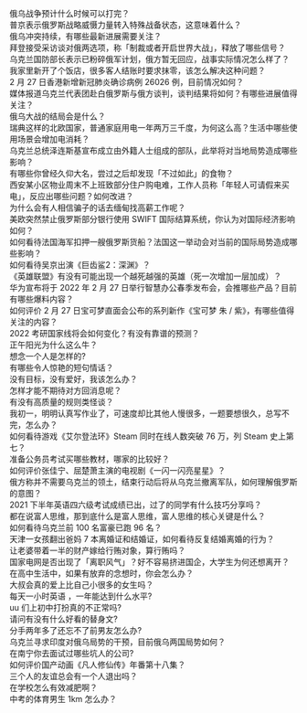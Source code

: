 俄乌战争预计什么时候可以打完？  
普京表示俄罗斯战略威慑力量转入特殊战备状态，这意味着什么？  
俄乌冲突持续，有哪些最新进展需要关注？  
拜登接受采访谈对俄两选项，称「制裁或者开启世界大战」，释放了哪些信号？  
乌克兰国防部长表示已粉碎俄军计划，俄方暂无回应，战事实际情况怎么样了？  
我家里新开了个饭店，很多客人结账时要求抹零，该怎么解决这种问题？  
2 月 27 日香港新增新冠肺炎确诊病例 26026 例，目前情况如何？  
媒体报道乌克兰代表团赴白俄罗斯与俄方谈判，谈判结果将如何？有哪些进展值得关注？  
俄乌大战的结局会是什么？  
瑞典这样的北欧国家，普通家庭用电一年两万三千度，为何这么高？生活中哪些使用场景会增加电消耗？  
乌克兰总统泽连斯基宣布成立由外籍人士组成的部队，此举将对当地局势造成哪些影响？  
有哪些你曾经久仰大名，尝过之后却发现「不过如此」的食物？  
西安某小区物业周末不上班致部分住户购电难，工作人员称「年轻人可请假来买电」，反应出哪些问题？如何改进？  
为什么会有人相信骗子的话去缅甸找高薪工作呢？  
美欧突然禁止俄罗斯部分银行使用 SWIFT 国际结算系统，你认为对国际经济影响如何？  
如何看待法国海军扣押一艘俄罗斯货船？法国这一举动会对当前的国际局势造成哪些影响？  
如何看待吴京出演《巨齿鲨2：深渊》？  
《英雄联盟》有没有可能出现一个越死越强的英雄（死一次增加一层加成）？  
华为宣布将于 2022 年 2 月 27 日举行智慧办公春季发布会，会推哪些产品？目前有哪些爆料内容？  
如何评价 2 月 27 日宝可梦直面会公布的系列新作《宝可梦 朱 / 紫》，有哪些值得关注的内容？  
2022 考研国家线将会如何变化？有没有靠谱的预测？  
正午阳光为什么这么牛？  
想念一个人是怎样的?  
有哪些令人惊艳的短句情话？  
没有目标，没有爱好，我该怎么办？  
怎样才能不期待对方回消息呢？  
有没有高质量的规则类怪谈？  
我初一，明明认真写作业了，可速度却比其他人慢很多，一题要想很久，总写不完，怎么办？  
如何看待游戏《艾尔登法环》Steam 同时在线人数突破 76 万，列 Steam 史上第七？  
准备公务员考试买哪些教材，哪家的比较好？  
如何评价张佳宁、屈楚萧主演的电视剧《一闪一闪亮星星》？  
俄方称并不需要乌克兰的领土，结束行动后将从乌克兰撤离军队，如何理解俄罗斯的意图？  
2021 下半年英语四六级考试成绩已出，过了的同学有什么技巧分享吗？  
都在说富人思维，那到底什么是富人思维，富人思维的核心关键是什么？  
如何看待乌克兰前 100 名富豪已跑 96 名？  
天津一女孩翻出爸妈 7 本离婚证和结婚证，如何看待反复结婚离婚的行为？  
让老婆带着一半的财产嫁给行贿对象，算行贿吗？  
国家电网是否出现了「离职风气」？好不容易挤进国企，大学生为何还想离开？  
在高中生活中，如果有放弃的念想时，你会怎么办？  
大叔会真的爱上比自己小很多的女生吗？  
每天一小时英语 ，一年能达到什么水平?  
uu 们上初中打扮真的不正常吗?  
请问有没有什么好看的替身文?  
分手两年多了还忘不了前男友怎么办?  
乌克兰寻求印度对俄乌局势的干预，目前俄乌两国局势如何？  
在南宁你去面试过哪些坑人的公司?  
如何评价国产动画《凡人修仙传》年番第十八集？  
三个人的友谊总会有一个人退出吗？  
在学校怎么有效减肥啊？  
中考的体育男生 1km 怎么办？  
